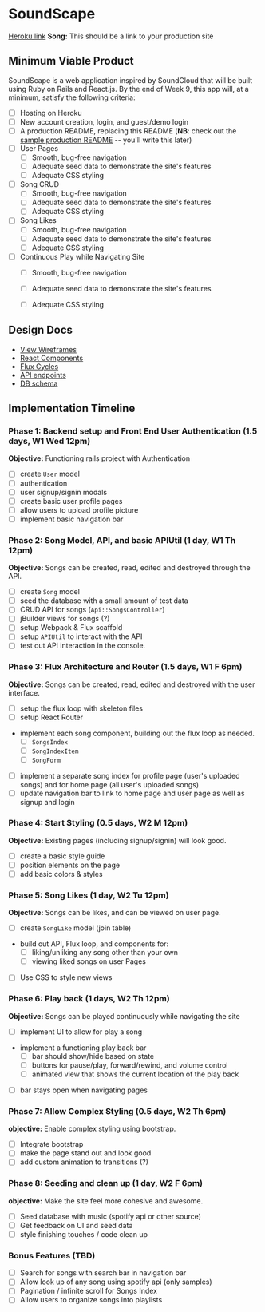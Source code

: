 # SoundScape

[Heroku link][heroku] **Song:** This should be a link to your production site

[heroku]: salty-falls-17641.herokuapp.com

## Minimum Viable Product

SoundScape is a web application inspired by SoundCloud that will be built using Ruby on Rails and React.js.  By the end of Week 9, this app will, at a minimum, satisfy the following criteria:

- [ ] Hosting on Heroku
- [ ] New account creation, login, and guest/demo login
- [ ] A production README, replacing this README (**NB**: check out the [sample production README](docs/production_readme.md) -- you'll write this later)
- [ ] User Pages
  - [ ] Smooth, bug-free navigation
  - [ ] Adequate seed data to demonstrate the site's features
  - [ ] Adequate CSS styling
- [ ] Song CRUD
  - [ ] Smooth, bug-free navigation
  - [ ] Adequate seed data to demonstrate the site's features
  - [ ] Adequate CSS styling
- [ ] Song Likes
  - [ ] Smooth, bug-free navigation
  - [ ] Adequate seed data to demonstrate the site's features
  - [ ] Adequate CSS styling
- [ ] Continuous Play while Navigating Site
  - [ ] Smooth, bug-free navigation
  - [ ] Adequate seed data to demonstrate the site's features
  - [ ] Adequate CSS styling


## Design Docs
* [View Wireframes][views]
* [React Components][components]
* [Flux Cycles][flux-cycles]
* [API endpoints][api-endpoints]
* [DB schema][schema]

[views]: docs/views.md
[components]: docs/components.md
[flux-cycles]: docs/flux-cycles.md
[api-endpoints]: docs/api-endpoints.md
[schema]: docs/schema.md

## Implementation Timeline

### Phase 1: Backend setup and Front End User Authentication (1.5 days, W1 Wed 12pm)

**Objective:** Functioning rails project with Authentication

- [ ] create `User` model
- [ ] authentication
- [ ] user signup/signin modals
- [ ] create basic user profile pages
- [ ] allow users to upload profile picture
- [ ] implement basic navigation bar

### Phase 2: Song Model, API, and basic APIUtil (1 day, W1 Th 12pm)

**Objective:** Songs can be created, read, edited and destroyed through
the API.

- [ ] create `Song` model
- [ ] seed the database with a small amount of test data
- [ ] CRUD API for songs (`Api::SongsController`)
- [ ] jBuilder views for songs (?)
- [ ] setup Webpack & Flux scaffold
- [ ] setup `APIUtil` to interact with the API
- [ ] test out API interaction in the console.

### Phase 3: Flux Architecture and Router (1.5 days, W1 F 6pm)

**Objective:** Songs can be created, read, edited and destroyed with the
user interface.

- [ ] setup the flux loop with skeleton files
- [ ] setup React Router
- implement each song component, building out the flux loop as needed.
  - [ ] `SongsIndex`
  - [ ] `SongIndexItem`
  - [ ] `SongForm`
- [ ] implement a separate song index for profile page (user's uploaded songs)
and for home page (all user's uploaded songs)
- [ ] update navigation bar to link to home page and user page as well as signup
and login

### Phase 4: Start Styling (0.5 days, W2 M 12pm)

**Objective:** Existing pages (including signup/signin) will look good.

- [ ] create a basic style guide
- [ ] position elements on the page
- [ ] add basic colors & styles

### Phase 5: Song Likes (1 day, W2 Tu 12pm)

**Objective:** Songs can be likes, and can be viewed on user page.

- [ ] create `SongLike` model (join table)
- build out API, Flux loop, and components for:
  - [ ] liking/unliking any song other than your own
  - [ ] viewing liked songs on user Pages
- [ ] Use CSS to style new views

### Phase 6: Play back (1 days, W2 Th 12pm)

**Objective:** Songs can be played continuously while navigating the site

- [ ] implement UI to allow for play a song
- implement a functioning play back bar
  - [ ] bar should show/hide based on state
  - [ ] buttons for pause/play, forward/rewind, and volume control
  - [ ] animated view that shows the current location of the play back
- [ ] bar stays open when navigating pages


### Phase 7: Allow Complex Styling (0.5 days, W2 Th 6pm)

**objective:** Enable complex styling using bootstrap.

- [ ] Integrate bootstrap
- [ ] make the page stand out and look good
- [ ] add custom animation to transitions (?)

### Phase 8: Seeding and clean up (1 day, W2 F 6pm)

**objective:** Make the site feel more cohesive and awesome.

- [ ] Seed database with music (spotify api or other source)
- [ ] Get feedback on UI and seed data
- [ ] style finishing touches / code clean up

### Bonus Features (TBD)
- [ ] Search for songs with search bar in navigation bar
- [ ] Allow look up of any song using spotify api (only samples)
- [ ] Pagination / infinite scroll for Songs Index
- [ ] Allow users to organize songs into playlists
